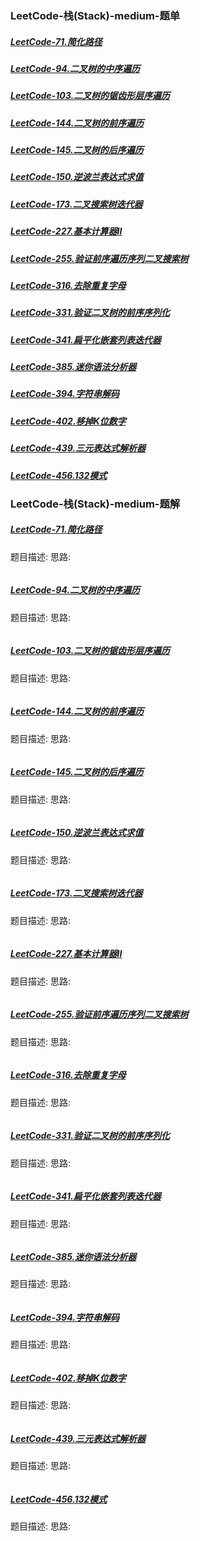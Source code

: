 ### <a id="_link_click_group">LeetCode-栈(Stack)-medium-题单</a>
##### [LeetCode-71.简化路径](#_id71)
##### [LeetCode-94.二叉树的中序遍历](#_id94)
##### [LeetCode-103.二叉树的锯齿形层序遍历](#_id103)
##### [LeetCode-144.二叉树的前序遍历](#_id144)
##### [LeetCode-145.二叉树的后序遍历](#_id145)
##### [LeetCode-150.逆波兰表达式求值](#_id150)
##### [LeetCode-173.二叉搜索树迭代器](#_id173)
##### [LeetCode-227.基本计算器II](#_id227)
##### [LeetCode-255.验证前序遍历序列二叉搜索树](#_id255)
##### [LeetCode-316.去除重复字母](#_id316)
##### [LeetCode-331.验证二叉树的前序序列化](#_id331)
##### [LeetCode-341.扁平化嵌套列表迭代器](#_id341)
##### [LeetCode-385.迷你语法分析器](#_id385)
##### [LeetCode-394.字符串解码](#_id394)
##### [LeetCode-402.移掉K位数字](#_id402)
##### [LeetCode-439.三元表达式解析器](#_id439)
##### [LeetCode-456.132模式](#_id456)

### LeetCode-栈(Stack)-medium-题解
##### <a id="_id71">[LeetCode-71.简化路径](#_link_click_group)</a>
题目描述:
思路:
```

```
##### <a id="_id94">[LeetCode-94.二叉树的中序遍历](#_link_click_group)</a>
题目描述:
思路:
```

```
##### <a id="_id103">[LeetCode-103.二叉树的锯齿形层序遍历](#_link_click_group)</a>
题目描述:
思路:
```

```
##### <a id="_id144">[LeetCode-144.二叉树的前序遍历](#_link_click_group)</a>
题目描述:
思路:
```

```
##### <a id="_id145">[LeetCode-145.二叉树的后序遍历](#_link_click_group)</a>
题目描述:
思路:
```

```
##### <a id="_id150">[LeetCode-150.逆波兰表达式求值](#_link_click_group)</a>
题目描述:
思路:
```

```
##### <a id="_id173">[LeetCode-173.二叉搜索树迭代器](#_link_click_group)</a>
题目描述:
思路:
```

```
##### <a id="_id227">[LeetCode-227.基本计算器II](#_link_click_group)</a>
题目描述:
思路:
```

```
##### <a id="_id255">[LeetCode-255.验证前序遍历序列二叉搜索树](#_link_click_group)</a>
题目描述:
思路:
```

```
##### <a id="_id316">[LeetCode-316.去除重复字母](#_link_click_group)</a>
题目描述:
思路:
```

```
##### <a id="_id331">[LeetCode-331.验证二叉树的前序序列化](#_link_click_group)</a>
题目描述:
思路:
```

```
##### <a id="_id341">[LeetCode-341.扁平化嵌套列表迭代器](#_link_click_group)</a>
题目描述:
思路:
```

```
##### <a id="_id385">[LeetCode-385.迷你语法分析器](#_link_click_group)</a>
题目描述:
思路:
```

```
##### <a id="_id394">[LeetCode-394.字符串解码](#_link_click_group)</a>
题目描述:
思路:
```

```
##### <a id="_id402">[LeetCode-402.移掉K位数字](#_link_click_group)</a>
题目描述:
思路:
```

```
##### <a id="_id439">[LeetCode-439.三元表达式解析器](#_link_click_group)</a>
题目描述:
思路:
```

```
##### <a id="_id456">[LeetCode-456.132模式](#_link_click_group)</a>
题目描述:
思路:
```

```
